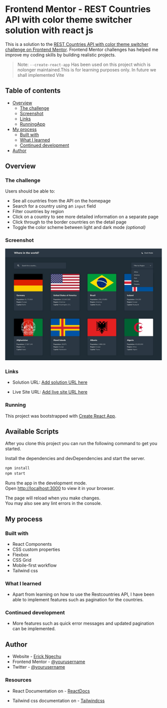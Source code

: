 # Frontend Mentor - REST Countries API with color theme switcher solution with react js

This is a solution to the [REST Countries API with color theme switcher challenge on Frontend Mentor](https://www.frontendmentor.io/challenges/rest-countries-api-with-color-theme-switcher-5cacc469fec04111f7b848ca). Frontend Mentor challenges has helped me improve my coding skills by building realistic projects.

> Note: `--create-react-app` Has been used on this project which is nolonger maintained.This is for learning purposes only. In future we shall implemented Vite

## Table of contents

- [Overview](#overview)
  - [The challenge](#the-challenge)
  - [Screenshot](#screenshot)
  - [Links](#links)
  - [RunningApp](#Running)
- [My process](#my-process)
  - [Built with](#built-with)
  - [What I learned](#what-i-learned)
  - [Continued development](#continued-development)
- [Author](#author)

## Overview

### The challenge

Users should be able to:

- See all countries from the API on the homepage
- Search for a country using an `input` field
- Filter countries by region
- Click on a country to see more detailed information on a separate page
- Click through to the border countries on the detail page
- Toggle the color scheme between light and dark mode _(optional)_

### Screenshot

![](./public/Screnshot.jpg)

### Links

- Solution URL: [Add solution URL here](https://github.com/Rickyngechu/proj--17)

- Live Site URL: [Add live site URL here](countries-api-frontend-17.netlify.app)

### Running

This project was bootstrapped with [Create React App](https://github.com/facebook/create-react-app).

## Available Scripts

After you clone this project you can run the following command to get you started.

Install the dependencies and devDependencies and start the server.

```sh
npm install
npm start
```

Runs the app in the development mode.\
Open [http://localhost:3000](http://localhost:3000) to view it in your browser.

The page will reload when you make changes.\
You may also see any lint errors in the console.

## My process

### Built with

- React Components
- CSS custom properties
- Flexbox
- CSS Grid
- Mobile-first workflow
- Tailwind css

### What I learned

- Apart from learning on how to use the Restcountries API, I have been able to implement features such as pagination for the countries.

### Continued development

- More features such as quick error messages and updated pagination can be implemented.

## Author

- Website - [Erick Ngechu](https://rickyportf.netlify.app/)
- Frontend Mentor - [@yourusername](https://www.frontendmentor.io/profile/Rickyngechu)
- Twitter - [@yourusername](https://twitter.com/simplyr_extreme)

### Resources

- React Documentation on - [ReactDocs](https://react.dev/)

- Tailwind css documentation on - [Tailwindcss](https://tailwindcss.com/)

